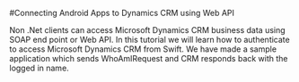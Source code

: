#Connecting Android Apps to Dynamics CRM using Web API

Non .Net clients can access Microsoft Dynamics CRM business data using SOAP end point or Web API. In this tutorial we will learn how to authenticate to access Microsoft Dynamics CRM from Swift. We have made a sample application which sends WhoAmIRequest and CRM responds back with the logged in name.
